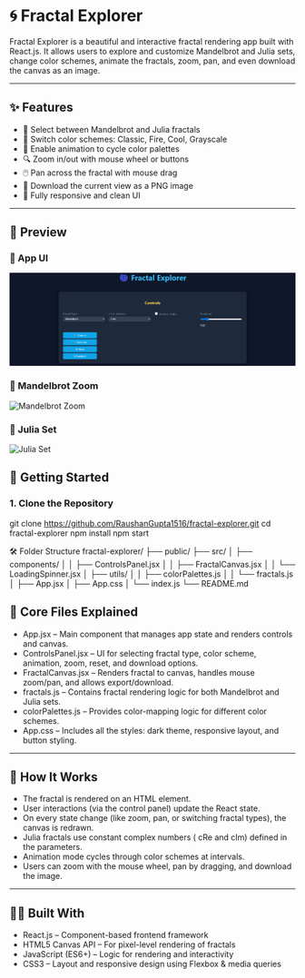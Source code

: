# 🌀 Fractal Explorer

Fractal Explorer is a beautiful and interactive fractal rendering app built with React.js. It allows users to explore and customize Mandelbrot and Julia sets, change color schemes, animate the fractals, zoom, pan, and even download the canvas as an image.

---

## ✨ Features

- 🎨 Select between Mandelbrot and Julia fractals
- 🌈 Switch color schemes: Classic, Fire, Cool, Grayscale
- 🔄 Enable animation to cycle color palettes
- 🔍 Zoom in/out with mouse wheel or buttons
- 🖱️ Pan across the fractal with mouse drag
- 📸 Download the current view as a PNG image
- 📱 Fully responsive and clean UI

---

## 📸 Preview

### 🔹 App UI
![App UI](https://github.com/RaushanGupta1516/Fractal-Generator/blob/main/Screenshot%202025-06-22%20201324.png)

### 🔹 Mandelbrot Zoom
![Mandelbrot Zoom]()

### 🔹 Julia Set
![Julia Set]()


## 🚀 Getting Started

### 1. Clone the Repository

git clone https://github.com/RaushanGupta1516/fractal-explorer.git
cd fractal-explorer
npm install
npm start


🛠️ Folder Structure
fractal-explorer/
├── public/
├── src/
│   ├── components/
│   │   ├── ControlsPanel.jsx
│   │   ├── FractalCanvas.jsx
│   │   └── LoadingSpinner.jsx
│   ├── utils/
│   │   ├── colorPalettes.js
│   │   └── fractals.js
│   ├── App.jsx
│   ├── App.css
│   └── index.js
└── README.md

## 📁 Core Files Explained

-  App.jsx – Main component that manages app state and renders controls and canvas.
-  ControlsPanel.jsx – UI for selecting fractal type, color scheme, animation, zoom, reset, and download options.
-  FractalCanvas.jsx – Renders fractal to canvas, handles mouse zoom/pan, and allows export/download.
-  fractals.js – Contains fractal rendering logic for both Mandelbrot and Julia sets.
-  colorPalettes.js – Provides color-mapping logic for different color schemes.
-  App.css – Includes all the styles: dark theme, responsive layout, and button styling.

---

## 🧠 How It Works

- The fractal is rendered on an HTML <canvas> element.
- User interactions (via the control panel) update the React state.
- On every state change (like zoom, pan, or switching fractal types), the canvas is redrawn.
- Julia fractals use constant complex numbers ( cRe  and cIm) defined in the parameters.
- Animation mode cycles through color schemes at intervals.
- Users can zoom with the mouse wheel, pan by dragging, and download the image.

---

## 👨‍💻 Built With

- React.js – Component-based frontend framework
- HTML5 Canvas API – For pixel-level rendering of fractals
- JavaScript (ES6+) – Logic for rendering and interactivity
- CSS3 – Layout and responsive design using Flexbox & media queries

